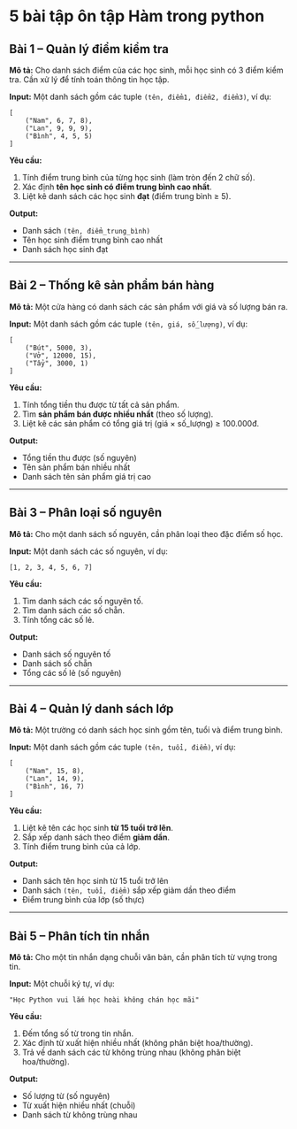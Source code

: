 # 5 bài tập ôn tập Hàm trong python

## **Bài 1 – Quản lý điểm kiểm tra**

**Mô tả:**
Cho danh sách điểm của các học sinh, mỗi học sinh có 3 điểm kiểm tra. Cần xử lý để tính toán thông tin học tập.

**Input:**
Một danh sách gồm các tuple `(tên, điểm1, điểm2, điểm3)`, ví dụ:

```
[
    ("Nam", 6, 7, 8),
    ("Lan", 9, 9, 9),
    ("Bình", 4, 5, 5)
]
```

**Yêu cầu:**

1. Tính điểm trung bình của từng học sinh (làm tròn đến 2 chữ số).
2. Xác định **tên học sinh có điểm trung bình cao nhất**.
3. Liệt kê danh sách các học sinh **đạt** (điểm trung bình ≥ 5).

**Output:**

* Danh sách `(tên, điểm_trung_bình)`
* Tên học sinh điểm trung bình cao nhất
* Danh sách học sinh đạt

---

## **Bài 2 – Thống kê sản phẩm bán hàng**

**Mô tả:**
Một cửa hàng có danh sách các sản phẩm với giá và số lượng bán ra.

**Input:**
Một danh sách gồm các tuple `(tên, giá, số_lượng)`, ví dụ:

```
[
    ("Bút", 5000, 3),
    ("Vở", 12000, 15),
    ("Tẩy", 3000, 1)
]
```

**Yêu cầu:**

1. Tính tổng tiền thu được từ tất cả sản phẩm.
2. Tìm **sản phẩm bán được nhiều nhất** (theo số lượng).
3. Liệt kê các sản phẩm có tổng giá trị (giá × số\_lượng) ≥ 100.000đ.

**Output:**

* Tổng tiền thu được (số nguyên)
* Tên sản phẩm bán nhiều nhất
* Danh sách tên sản phẩm giá trị cao

---

## **Bài 3 – Phân loại số nguyên**

**Mô tả:**
Cho một danh sách số nguyên, cần phân loại theo đặc điểm số học.

**Input:**
Một danh sách các số nguyên, ví dụ:

```
[1, 2, 3, 4, 5, 6, 7]
```

**Yêu cầu:**

1. Tìm danh sách các số nguyên tố.
2. Tìm danh sách các số chẵn.
3. Tính tổng các số lẻ.

**Output:**

* Danh sách số nguyên tố
* Danh sách số chẵn
* Tổng các số lẻ (số nguyên)

---

## **Bài 4 – Quản lý danh sách lớp**

**Mô tả:**
Một trường có danh sách học sinh gồm tên, tuổi và điểm trung bình.

**Input:**
Một danh sách gồm các tuple `(tên, tuổi, điểm)`, ví dụ:

```
[
    ("Nam", 15, 8),
    ("Lan", 14, 9),
    ("Bình", 16, 7)
]
```

**Yêu cầu:**

1. Liệt kê tên các học sinh **từ 15 tuổi trở lên**.
2. Sắp xếp danh sách theo điểm **giảm dần**.
3. Tính điểm trung bình của cả lớp.

**Output:**

* Danh sách tên học sinh từ 15 tuổi trở lên
* Danh sách `(tên, tuổi, điểm)` sắp xếp giảm dần theo điểm
* Điểm trung bình của lớp (số thực)

---

## **Bài 5 – Phân tích tin nhắn**

**Mô tả:**
Cho một tin nhắn dạng chuỗi văn bản, cần phân tích từ vựng trong tin.

**Input:**
Một chuỗi ký tự, ví dụ:

```
"Học Python vui lắm học hoài không chán học mãi"
```

**Yêu cầu:**

1. Đếm tổng số từ trong tin nhắn.
2. Xác định từ xuất hiện nhiều nhất (không phân biệt hoa/thường).
3. Trả về danh sách các từ không trùng nhau (không phân biệt hoa/thường).

**Output:**

* Số lượng từ (số nguyên)
* Từ xuất hiện nhiều nhất (chuỗi)
* Danh sách từ không trùng nhau


